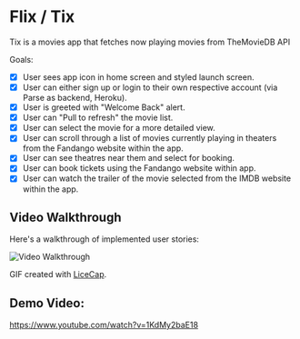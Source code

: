 # Flix / Tix
Tix is a movies app that fetches now playing movies from TheMovieDB API 

Goals:
- [x] User sees app icon in home screen and styled launch screen.
- [x] User can either sign up or login to their own respective account (via Parse as backend, Heroku).
- [x] User is greeted with "Welcome Back" alert.
- [x] User can "Pull to refresh" the movie list.
- [x] User can select the movie for a more detailed view.
- [x] User can scroll through a list of movies currently playing in theaters from the Fandango website within the app.
- [x] User can see theatres near them and select for booking.
- [x] User can book tickets using the Fandango website within app.
- [x] User can watch the trailer of the movie selected from the IMDB website within the app.

## Video Walkthrough

Here's a walkthrough of implemented user stories:

<img src='https://i.imgur.com/Q1AOOie.gif' title='Video Walkthrough' width='' alt='Video Walkthrough' />

GIF created with [LiceCap](http://www.cockos.com/licecap/).


## Demo Video:

https://www.youtube.com/watch?v=1KdMy2baE18


